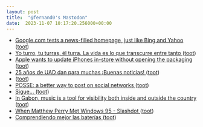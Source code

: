 ```yaml
---
layout: post
title:  "@fernand0's Mastodon"
date:  2023-11-07 10:17:20.256000+00:00
---
```

*  [Google.com tests a news-filled homepage, just like Bing and Yahoo ](https://arstechnica.com/gadgets/2023/10/google-com-tests-a-news-filled-homepage-just-like-bing-and-yahoo) ([toot](https://mastodon.social/@fernand0/111368748400512669))
*  [Yo turro, tu turras, él turra. La vida es lo que transcurre entre tanto ](https://mastodon.social/@fernand0/111368553447041263) ([toot](https://mastodon.social/@fernand0/111368553447041263))
*  [Apple wants to update iPhones in-store without opening the packaging ](https://appleinsider.com/articles/23/10/15/apple-plans-to-update-iphones-in-store-without-opening-the-boxe) ([toot](https://mastodon.social/@fernand0/111368475044753534))
*  [25 años de UAD dan para muchas ¡Buenas noticias! ](https://unaaldia.hispasec.com/2023/10/25-aniverario-uad-dan-para-muchas-buenas-noticias.htm) ([toot](https://mastodon.social/@fernand0/111368301306545759))
*  [ ](https://mastodon.social/users/fernand0/statuses/111367814289026214/activity) ([toot](https://mastodon.social/users/fernand0/statuses/111367814289026214/activity))
*  [POSSE: a better way to post on social networks ](https://www.theverge.com/2023/10/23/23928550/posse-posting-activitypub-standard-twitter-tumblr-mastodo) ([toot](https://mastodon.social/@fernand0/111365250433232948))
*  [Sigue… ](https://avecesunafoto.wordpress.com/2023/11/06/sigue) ([toot](https://mastodon.social/@fernand0/111365077808846937))
*  [In Gabon, music is a tool for visibility both inside and outside the country ](https://globalvoices.org/2023/11/04/in-gabon-music-is-a-tool-for-visibility-both-inside-and-outside-the-country) ([toot](https://mastodon.social/@fernand0/111365018865611702))
*  [When Matthew Perry Met Windows 95 - Slashdot ](https://entertainment.slashdot.org/story/23/10/30/0038235/when-matthew-perry-met-windows-9) ([toot](https://mastodon.social/@fernand0/111364759295320586))
*  [Comprendiendo mejor las baterías ](https://fernand0.github.io//comprender-baterias) ([toot](https://mastodon.social/@fernand0/111364720036143048))
